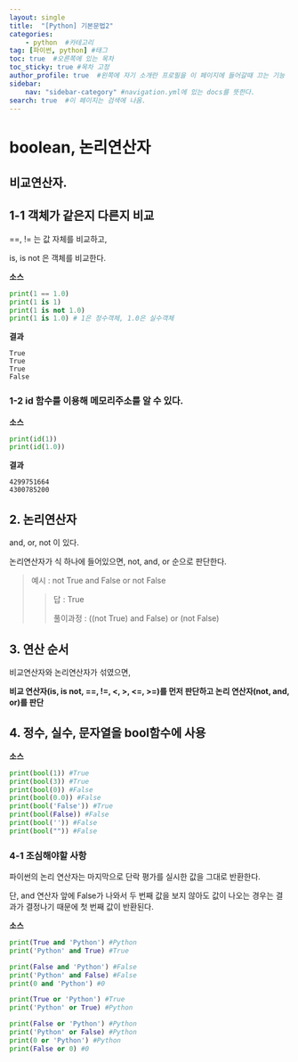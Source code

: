 ```yaml
---
layout: single
title:  "[Python] 기본문법2"
categories: 
    - python  #카테고리
tag: [파이썬, python] #태그
toc: true  #오른쪽에 있는 목차
toc_sticky: true #목차 고정
author_profile: true  #왼쪽에 자기 소개란 프로필을 이 페이지에 들어갈때 끄는 기능
sidebar:
    nav: "sidebar-category" #navigation.yml에 있는 docs를 뜻한다.
search: true  #이 페이지는 검색에 나옴.
---
```


# boolean, 논리연산자

## 비교연산자.

## 1-1 객체가 같은지 다른지 비교

==, != 는 값 자체를 비교하고,

is, is not 은 객체를 비교한다. 

**소스**

```python
print(1 == 1.0)
print(1 is 1)
print(1 is not 1.0)
print(1 is 1.0) # 1은 정수객체, 1.0은 실수객체
```
**결과**

```plaintext
True
True
True
False
```

### 1-2 id 함수를 이용해 메모리주소를 알 수 있다.

**소스**

```python
print(id(1))
print(id(1.0))
```
**결과**

```plaintext
4299751664
4300785200
```

## 2. 논리연산자

and, or, not 이 있다.

논리연산자가 식 하나에 들어있으면, not, and, or 순으로 판단한다. 

> 예시 : not True and False or not False
> > 답 : True 
> >
> > 풀이과정 : ((not True) and False) or (not False)


## 3. 연산 순서

비교연산자와 논리연산자가 섞였으면, 

**비교 연산자(is, is not, ==, !=, <, >, <=, >=)를 먼저 판단하고 논리 연산자(not, and, or)를 판단**


## 4. 정수, 실수, 문자열을 bool함수에 사용

**소스**

```python
print(bool(1)) #True
print(bool(3)) #True
print(bool(0)) #False
print(bool(0.0)) #False
print(bool('False')) #True
print(bool(False)) #False
print(bool('')) #False
print(bool("")) #False
```

### 4-1 조심해야할 사항

파이썬의 논리 연산자는 마지막으로 단락 평가를 실시한 값을 그대로 반환한다. 

단, and 연산자 앞에 False가 나와서 두 번째 값을 보지 않아도 값이 나오는 경우는 결과가 결정나기 때문에 첫 번째 값이 반환된다. 

**소스**

```python
print(True and 'Python') #Python
print('Python' and True) #True

print(False and 'Python') #False
print('Python' and False) #False
print(0 and 'Python') #0
```

```python
print(True or 'Python') #True
print('Python' or True) #Python

print(False or 'Python') #Python
print('Python' or False) #Python
print(0 or 'Python') #Python
print(False or 0) #0
```